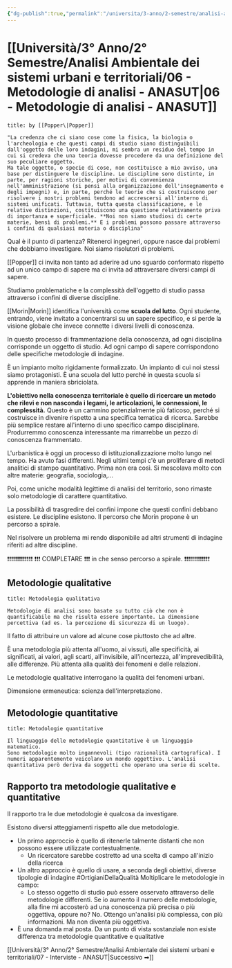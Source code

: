 ```yaml
---
{"dg-publish":true,"permalink":"/universita/3-anno/2-semestre/analisi-ambientale-dei-sistemi-urbani-e-territoriali/06-metodologie-di-analisi-anasut/","tags":["UNI"]}
---
```


# [[Università/3° Anno/2° Semestre/Analisi Ambientale dei sistemi urbani e territoriali/06 - Metodologie di analisi - ANASUT\|06 - Metodologie di analisi - ANASUT]]



```ad-quote
title: by [[Popper\|Popper]]

"La credenza che ci siano cose come la fisica, la biologia o l'archeologia e che questi campi di studio siano distinguibili dall'oggetto delle loro indagini, mi sembra un residuo del tempo in cui si credeva che una teoria dovesse procedere da una definizione del suo peculiare oggetto.
Ma tale oggetto, o specie di cose, non costituisce a mio avviso, una base per distinguere le discipline. Le discipline sono distinte, in parte, per ragioni storiche, per motivi di convenienza nell'amministrazione (si pensi alla organizzazione dell'insegnamento e degli impegni) e, in parte, perché le teorie che si costruiscono per risolvere i nostri problemi tendono ad accrescersi all'interno di sistemi unificati. Tuttavia, tutta questa classificazione, e le relative distinzioni, costituiscono una questione relativamente priva di importanza e superficiale. **Noi non siamo studiosi di certe materie, bensì di problemi.** E i problemi possono passare attraverso i confini di qualsiasi materia o disciplina" 
```

Qual è il punto di partenza? Ritenerci ingegneri, oppure nasce dai problemi che dobbiamo investigare. Noi siamo risolutori di problemi.

[[Popper]] ci invita non tanto ad aderire ad uno sguardo conformato rispetto ad un unico campo di sapere ma ci invita ad attraversare diversi campi di sapere.

Studiamo problematiche e la complessità dell'oggetto di studio passa attraverso i confini di diverse discipline.

[[Morin\|Morin]] identifica l'università come **scuola del lutto**. Ogni studente, entrando, viene invitato a concentrarsi su un sapere specifico, e si perde la visione globale che invece connette i diversi livelli di conoscenza.

In questo processo di frammentazione della conoscenza, ad ogni disciplina corrisponde un oggetto di studio. Ad ogni campo di sapere corrispondono delle specifiche metodologie di indagine.

È un impianto molto rigidamente formalizzato. Un impianto di cui noi stessi siamo protagonisti. È una scuola del lutto perché in questa scuola si apprende in maniera sbriciolata.

**L'obiettivo nella conoscenza territoriale è quello di ricercare un metodo che rilevi e non nasconda i legami, le articolazioni, le connessioni, le complessità.** Questo è un cammino potenzialmente più faticoso, perché si costruisce in divenire rispetto a una specifica tematica di ricerca. Sarebbe più semplice restare all'interno di uno specifico campo disciplinare. Produrremmo conoscenza interessante ma rimarrebbe un pezzo di conoscenza frammentato.

L'urbanistica è oggi un processo di istituzionalizzazione molto lungo nel tempo. Ha avuto fasi differenti. Negli ultimi tempi c'è un proliferare di metodi analitici di stampo quantitativo. Prima non era così. Si mescolava molto con altre materie: geografia, sociologia,...

Poi, come uniche modalità legittime di analisi del territorio, sono rimaste solo metodologie di carattere quantitativo.

La possibilità di trasgredire dei confini impone che questi confini debbano esistere. Le discipline esistono. Il percorso che Morin propone è un percorso a spirale.

Nel risolvere un problema mi rendo disponibile ad altri strumenti di indagine riferiti ad altre discipline. 

❗❗❗❗❗❗❗❗❗❗❗❗❗
❗❗❗ COMPLETARE ❗❗❗ in che senso percorso a spirale.
❗❗❗❗❗❗❗❗❗❗❗❗❗

## Metodologie qualitative


```ad-Definizione
title: Metodologia qualitativa

Metodologie di analisi sono basate su tutto ciò che non è quantificabile ma che risulta essere importante. La dimensione percettiva (ad es. la percezione di sicurezza di un luogo).
```

Il fatto di attribuire un valore ad alcune cose piuttosto che ad altre. 

È una metodologia più attenta all'uomo, ai vissuti, alle specificità, ai significati, ai valori, agli scarti, all'invisibile, all'incertezza, all'imprevedibilità, alle differenze. Più attenta alla qualità dei fenomeni e delle relazioni.

Le metodologie qualitative interrogano la qualità dei fenomeni urbani.


Dimensione ermeneutica: scienza dell'interpretazione.


## Metodologie quantitative

```ad-Definizione
title: Metodologie quantitative

Il linguaggio delle metodologie quantitative è un linguaggio matematico.
Sono metodologie molto ingannevoli (tipo razionalità cartografica). I numeri apparentemente veicolano un mondo oggettivo. L'analisi quantitativa però deriva da soggetti che operano una serie di scelte. 

```


## Rapporto tra metodologie qualitative e quantitative

Il rapporto tra le due metodologie è qualcosa da investigare.

Esistono diversi atteggiamenti rispetto alle due metodologie.
- Un primo approccio è quello di ritenerle talmente distanti che non possono essere utilizzate contestualmente. 
	- Un ricercatore sarebbe costretto ad una scelta di campo all'inizio della ricerca
- Un altro approccio è quello di usare, a seconda degli obiettivi, diverse tipologie di indagine #OrtigianiDellaQualità Moltiplicare le metodologie in campo: 
	- Lo stesso oggetto di studio può essere osservato attraverso delle metodologie differenti. Se io aumento il numero delle metodologie, alla fine mi accosterò ad una conoscenza più precisa o più oggettiva, oppure no? No. Ottengo un'analisi più complessa, con più informazioni. Ma non diventa più oggettiva.
- È una domanda mal posta. Da un punto di vista sostanziale non esiste differenza tra metodologie quantitative e qualitative

[[Università/3° Anno/2° Semestre/Analisi Ambientale dei sistemi urbani e territoriali/07 - Interviste - ANASUT\|Successivo ➡]]






